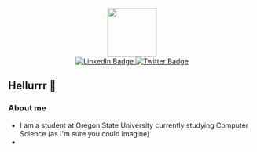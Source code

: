 <div id="header" align="center">
  <img src="https://media.giphy.com/media/v1.Y2lkPTc5MGI3NjExcGw2NDJwbTRnNTM4eWlscXJ6cmI5enZsNDd0aWxpMmk5NWIyeDcyaSZlcD12MV9pbnRlcm5hbF9naWZfYnlfaWQmY3Q9Zw/fByehYIrOIzO8XolJK/giphy.gif" width="100"/>
</div>

<div id="badges" align="center">
  <a href="linkedin-url">
    <img src="https://img.shields.io/badge/LinkedIn-blue?style=for-the-badge&logo=linkedin&logoColor=white" alt="LinkedIn Badge"/>
  </a>
  <a href="devpost-url">
    <img src="https://img.shields.io/badge/devpost-darkblue?logo=devpost&logoColor=white&style=for-the-badge" alt="Twitter Badge"/>
  </a>
</div>

<img src="https://komarev.com/ghpvc/?HackerManOSU&style=flat-square&color=blue" alt=""/>


## Hellurrr 👋

### About me

- I am a student at Oregon State University currently studying Computer Science (as I'm sure you could imagine)
- 



<!--
**HackerManOSU/HackerManOSU** is a ✨ _special_ ✨ repository because its `README.md` (this file) appears on your GitHub profile.

Here are some ideas to get you started:

- 🔭 I’m currently working on ...
- 🌱 I’m currently learning ...
- 👯 I’m looking to collaborate on ...
- 🤔 I’m looking for help with ...
- 💬 Ask me about ...
- 📫 How to reach me: ...
- 😄 Pronouns: ...
- ⚡ Fun fact: ...
-->
